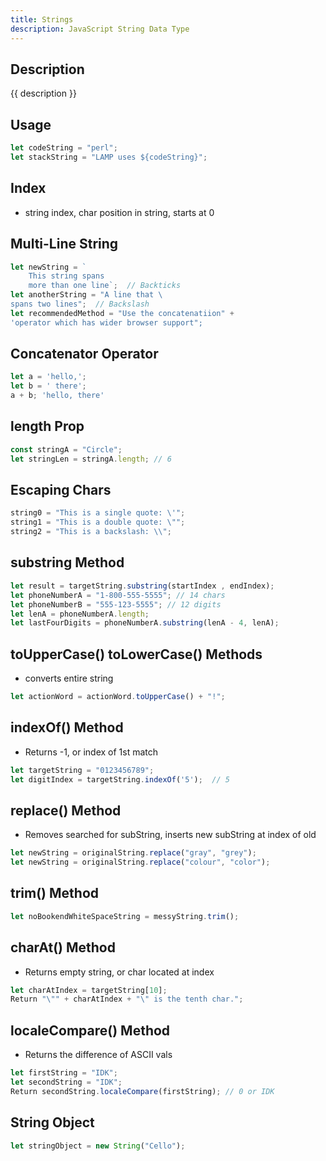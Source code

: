 ```yaml
---
title: Strings
description: JavaScript String Data Type
---
```


## Description

{{ description }}

## Usage

```js
let codeString = "perl";
let stackString = "LAMP uses ${codeString}";
```

## Index

- string index, char position in string, starts at 0

## Multi-Line String

```js
let newString = `
    This string spans
    more than one line`;  // Backticks
let anotherString = "A line that \
spans two lines";  // Backslash
let recommendedMethod = "Use the concatenatiion" +
'operator which has wider browser support";
```

## Concatenator Operator

```js
let a = 'hello,';
let b = ' there';
a + b; 'hello, there'
```

## length Prop

```js
const stringA = "Circle";
let stringLen = stringA.length; // 6
```

## Escaping Chars

```js
string0 = "This is a single quote: \'"; 
string1 = "This is a double quote: \"";  
string2 = "This is a backslash: \\";

```

## substring Method

```js
let result = targetString.substring(startIndex , endIndex);
let phoneNumberA = "1-800-555-5555"; // 14 chars
let phoneNumberB = "555-123-5555"; // 12 digits
let lenA = phoneNumberA.length; 
let lastFourDigits = phoneNumberA.substring(lenA - 4, lenA);
```

## toUpperCase() toLowerCase() Methods

- converts entire string

```js
let actionWord = actionWord.toUpperCase() + "!";
```

## indexOf() Method

- Returns -1, or index of 1st match

```js
let targetString = "0123456789";
let digitIndex = targetString.indexOf('5');  // 5
```

## replace() Method

- Removes searched for subString, inserts new subString at index of old

```js
let newString = originalString.replace("gray", "grey");
let newString = originalString.replace("colour", "color");
```

## trim() Method

```js
let noBookendWhiteSpaceString = messyString.trim();  
```

## charAt() Method

- Returns empty string, or char located at index

```js
let charAtIndex = targetString[10];
Return "\"" + charAtIndex + "\" is the tenth char.";
```

## localeCompare() Method

- Returns the difference of ASCII vals

```js
let firstString = "IDK";
let secondString = "IDK";
Return secondString.localeCompare(firstString); // 0 or IDK
```

## String Object

```js
let stringObject = new String("Cello"); 
```
